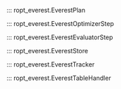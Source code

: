 ::: ropt_everest.EverestPlan

::: ropt_everest.EverestOptimizerStep

::: ropt_everest.EverestEvaluatorStep

::: ropt_everest.EverestStore

::: ropt_everest.EverestTracker

::: ropt_everest.EverestTableHandler
